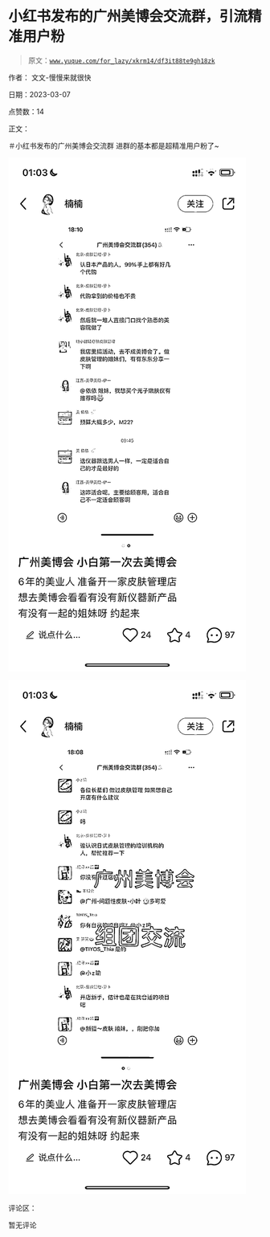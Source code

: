 # 小红书发布的广州美博会交流群，引流精准用户粉

> 原文：[`www.yuque.com/for_lazy/xkrm14/df3it88te9gh18zk`](https://www.yuque.com/for_lazy/xkrm14/df3it88te9gh18zk)

作者： 文文-慢慢来就很快 

日期：2023-03-07 

点赞数：14 

正文： 

＃小红书发布的广州美博会交流群 进群的基本都是超精准用户粉了~ 

![](img/fc85f3decfd4836c6b9dd7cab4d038c9.png)  

![](img/e6ad527c56d6a89c2ba435f8988c8f36.png)  

评论区： 

暂无评论 

